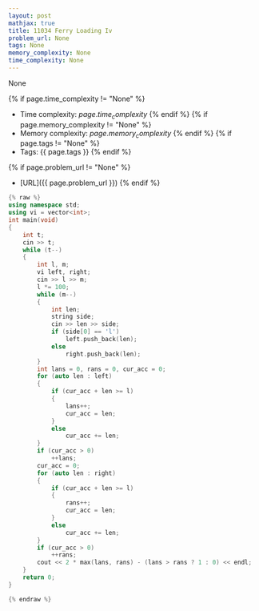```yaml
---
layout: post
mathjax: true
title: 11034 Ferry Loading Iv
problem_url: None
tags: None
memory_complexity: None
time_complexity: None
---
```


None


{% if page.time_complexity != "None" %}
- Time complexity: ${{ page.time_complexity }}$
{% endif %}
{% if page.memory_complexity != "None" %}
- Memory complexity: ${{ page.memory_complexity }}$
{% endif %}
{% if page.tags != "None" %}
- Tags: {{ page.tags }}
{% endif %}

{% if page.problem_url != "None" %}
- [URL]({{ page.problem_url }})
{% endif %}

```cpp
{% raw %}
using namespace std;
using vi = vector<int>;
int main(void)
{
    int t;
    cin >> t;
    while (t--)
    {
        int l, m;
        vi left, right;
        cin >> l >> m;
        l *= 100;
        while (m--)
        {
            int len;
            string side;
            cin >> len >> side;
            if (side[0] == 'l')
                left.push_back(len);
            else
                right.push_back(len);
        }
        int lans = 0, rans = 0, cur_acc = 0;
        for (auto len : left)
        {
            if (cur_acc + len >= l)
            {
                lans++;
                cur_acc = len;
            }
            else
                cur_acc += len;
        }
        if (cur_acc > 0)
            ++lans;
        cur_acc = 0;
        for (auto len : right)
        {
            if (cur_acc + len >= l)
            {
                rans++;
                cur_acc = len;
            }
            else
                cur_acc += len;
        }
        if (cur_acc > 0)
            ++rans;
        cout << 2 * max(lans, rans) - (lans > rans ? 1 : 0) << endl;
    }
    return 0;
}

{% endraw %}
```